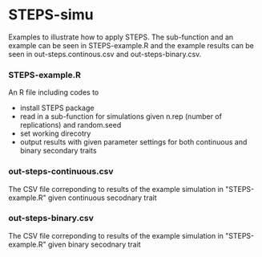 # STEPS-simu
Examples to illustrate how to apply STEPS. The sub-function and an example can be seen in STEPS-example.R and the example results can be seen in out-steps.continous.csv and out-steps-binary.csv.

### STEPS-example.R
An R file including codes to
* install STEPS package
* read in a sub-function for simulations given n.rep (number of replications) and random.seed
* set working direcotry
* output results with given parameter settings for both continuous and binary secondary traits

### out-steps-continuous.csv
The CSV file correponding to results of the example simulation in "STEPS-example.R" given continuous secodnary trait 

### out-steps-binary.csv
The CSV file correponding to results of the example simulation in "STEPS-example.R" given binary secodnary trait

